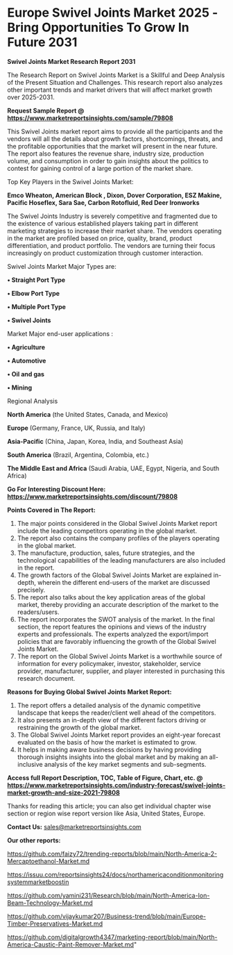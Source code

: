 # Europe Swivel Joints Market 2025 -Bring Opportunities To Grow In Future 2031

<strong>Swivel Joints Market Research Report 2031</strong>

The Research Report on Swivel Joints Market is a Skillful and Deep Analysis of the Present Situation and Challenges. This research report also analyzes other important trends and market drivers that will affect market growth over 2025-2031.

<strong>Request Sample Report @ <a href=https://www.marketreportsinsights.com/sample/79808>https://www.marketreportsinsights.com/sample/79808</a></strong>

This Swivel Joints market report aims to provide all the participants and the vendors will all the details about growth factors, shortcomings, threats, and the profitable opportunities that the market will present in the near future. The report also features the revenue share, industry size, production volume, and consumption in order to gain insights about the politics to contest for gaining control of a large portion of the market share.

Top Key Players in the Swivel Joints Market:

<strong>Emco Wheaton, American Block , Dixon, Dover Corporation, ESZ Makine, Pacific Hoseflex, Sara Sae, Carbon Rotofluid, Red Deer Ironworks</strong>

The Swivel Joints Industry is severely competitive and fragmented due to the existence of various established players taking part in different marketing strategies to increase their market share. The vendors operating in the market are profiled based on price, quality, brand, product differentiation, and product portfolio. The vendors are turning their focus increasingly on product customization through customer interaction.

Swivel Joints Market Major Types are:

<strong>• Straight Port Type

• Elbow Port Type

• Multiple Port Type

• Swivel Joints</strong>

Market Major end-user applications :

<strong>• Agriculture

• Automotive

• Oil and gas

• Mining</strong>

Regional Analysis

</u><strong><b>North America</b></strong> (the United States, Canada, and Mexico)

<strong><b>Europe </b></strong>(Germany, France, UK, Russia, and Italy)

<strong><b>Asia-Pacific</b></strong> (China, Japan, Korea, India, and Southeast Asia)

<strong><b>South America</b></strong> (Brazil, Argentina, Colombia, etc.)

<strong><b>The Middle East and Africa</b></strong> (Saudi Arabia, UAE, Egypt, Nigeria, and South Africa)

<strong>Go For Interesting Discount Here: <a href=https://www.marketreportsinsights.com/discount/79808>https://www.marketreportsinsights.com/discount/79808</a></strong>

<strong>Points Covered in The Report:</strong>
<ol>
  <li>The major points considered in the Global Swivel Joints Market report include the leading competitors operating in the global market.</li>
  <li>The report also contains the company profiles of the players operating in the global market.</li>
  <li>The manufacture, production, sales, future strategies, and the technological capabilities of the leading manufacturers are also included in the report.</li>
  <li>The growth factors of the Global Swivel Joints Market are explained in-depth, wherein the different end-users of the market are discussed precisely.</li>
  <li>The report also talks about the key application areas of the global market, thereby providing an accurate description of the market to the readers/users.</li>
  <li>The report incorporates the SWOT analysis of the market. In the final section, the report features the opinions and views of the industry experts and professionals. The experts analyzed the export/import policies that are favorably influencing the growth of the Global Swivel Joints Market.</li>
  <li>The report on the Global Swivel Joints Market is a worthwhile source of information for every policymaker, investor, stakeholder, service provider, manufacturer, supplier, and player interested in purchasing this research document.</li>
</ol>
<strong>Reasons for Buying Global Swivel Joints Market Report:</strong>

<ol>
  <li>The report offers a detailed analysis of the dynamic competitive landscape that keeps the reader/client well ahead of the competitors.</li>
  <li>It also presents an in-depth view of the different factors driving or restraining the growth of the global market.</li>
  <li>The Global Swivel Joints Market report provides an eight-year forecast evaluated on the basis of how the market is estimated to grow.</li>
  <li>It helps in making aware business decisions by having providing thorough insights insights into the global market and by making an all-inclusive analysis of the key market segments and sub-segments.</li>
</ol>
<strong>Access full Report Description, TOC, Table of Figure, Chart, etc. @ <a href=https://www.marketreportsinsights.com/industry-forecast/swivel-joints-market-growth-and-size-2021-79808>https://www.marketreportsinsights.com/industry-forecast/swivel-joints-market-growth-and-size-2021-79808</a></strong>


Thanks for reading this article; you can also get individual chapter wise section or region wise report version like Asia, United States, Europe.

<strong>Contact Us:</strong>
sales@marketreportsinsights.com

<strong>Our other reports:</strong>

<a href=https://github.com/faizy72/trending-reports/blob/main/North-America-2-Mercaptoethanol-Market.md>https://github.com/faizy72/trending-reports/blob/main/North-America-2-Mercaptoethanol-Market.md</a>

<a href=https://issuu.com/reportsinsights24/docs/northamericaconditionmonitoringsystemmarketboostin>https://issuu.com/reportsinsights24/docs/northamericaconditionmonitoringsystemmarketboostin</a>

<a href=https://github.com/yamini231/Research/blob/main/North-America-Ion-Beam-Technology-Market.md>https://github.com/yamini231/Research/blob/main/North-America-Ion-Beam-Technology-Market.md</a>

<a href=https://github.com/vijaykumar207/Business-trend/blob/main/Europe-Timber-Preservatives-Market.md>https://github.com/vijaykumar207/Business-trend/blob/main/Europe-Timber-Preservatives-Market.md</a>

<a href=https://github.com/digitalgrowth4347/marketing-report/blob/main/North-America-Caustic-Paint-Remover-Market.md>https://github.com/digitalgrowth4347/marketing-report/blob/main/North-America-Caustic-Paint-Remover-Market.md</a>"
